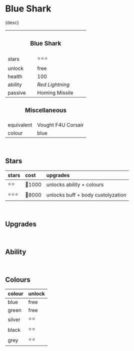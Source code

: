 # Blue Shark

{desc}


<table>
  <tr>
    <th colspan="2"> <h3> Blue Shark </h3> </th>
  </tr>
  <tr>
    <td> stars </td>
    <td> ⭐⭐⭐ </td>
  </tr>
  <tr>
    <td> unlock </td>
    <td> free </td>
  </tr>
  <tr>
    <td> health </td>
    <td> 100 </td>
  </tr>
  <tr>
    <td> ability </td>
    <td> <em> Red Lightning </em> </td>
  </tr>
  <tr>
    <td> passive </td>
    <td> Homing Missile </td>
  </tr>
  <tr>
    <th colspan="2"> <h3> Miscellaneous </h3> </th>
  </tr>
  <tr>
    <td> equivalent </td>
    <td> Vought F4U Corsair </td>
  </tr>
  <tr>
    <td> colour </td>
    <td> blue </td>
  </tr>
</table>

<br>

## Stars

| stars | cost | upgrades |
| :---- | :--- | :------- |
| ⭐️⭐️ | 🔸1000 | unlocks ability + colours |
| ⭐️⭐️⭐️ | 🔸8000 | unlocks buff + body custolyzation |

<br>

## Upgrades

<br>

## Ability

<br>

## Colours

| colour | unlock |
| :----- | :----- |
| blue | free |
| green | free |
| silver | ⭐️⭐️ |
| black | ⭐️⭐️ |
| grey | ⭐️⭐️ |
